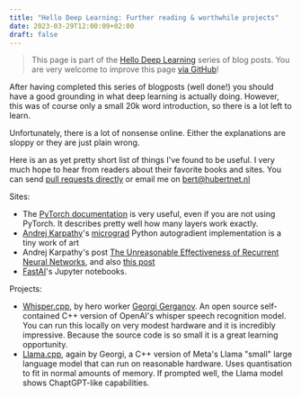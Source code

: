 ```yaml
---
title: "Hello Deep Learning: Further reading & worthwhile projects"
date: 2023-03-29T12:00:09+02:00
draft: false
---
```

> This page is part of the [Hello Deep Learning](../hello-deep-learning) series of blog posts. You are very welcome to improve this page [via GitHub](https://github.com/berthubert/hello-dl-posts/blob/main/dl-and-now-what/index.md)!

After having completed this series of blogposts (well done!) you should have a good grounding in what deep learning is actually doing. However, this was of course only a small 20k word introduction, so there is a lot left to learn.

Unfortunately, there is a lot of nonsense online. Either the explanations are sloppy or they are just plain wrong. 

Here is an as yet pretty short list of things I've found to be useful. I very much hope to hear from readers about their favorite books and sites. You can send [pull requests directly](https://github.com/berthubert/hello-dl-posts/blob/main/dl-and-now-what/index.md) or email me on bert@hubertnet.nl

Sites:
 * The [PyTorch documentation](https://pytorch.org/docs/stable/index.html) is very useful, even if you are not using PyTorch. It describes pretty well how many layers work exactly.
 * [Andrej Karpathy](https://twitter.com/karpathy)'s [micrograd](https://github.com/karpathy/micrograd) Python autogradient implementation is a tiny work of art
 * Andrej Karpathy's post [The Unreasonable Effectiveness of Recurrent Neural Networks](https://karpathy.github.io/2015/05/21/rnn-effectiveness/), and also [this post](https://karpathy.github.io/2019/04/25/recipe/)
 * [FastAI](https://fast.ai)'s Jupyter notebooks.

Projects:
 * [Whisper.cpp](https://github.com/ggerganov/whisper.cpp), by hero worker [Georgi Gerganov](https://ggerganov.com/). An open source self-contained C++ version of OpenAI's whisper speech recognition model. You can run this locally on very modest hardware and it is incredibly impressive. Because the source code is so small it is a great learning opportunity.
 * [Llama.cpp](https://github.com/ggerganov/llama.cpp), again by Georgi, a C++ version of Meta's Llama "small" large language model that can run on reasonable hardware. Uses quantisation to fit in normal amounts of memory. If prompted well, the Llama model shows ChaptGPT-like capabilities.
 
